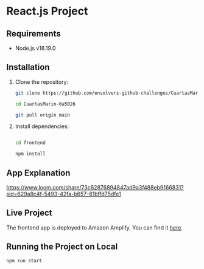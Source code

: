 # React.js Project

## Requirements

- Node.js v18.19.0

## Installation

1. Clone the repository:
   
   ```bash
   git clone https://github.com/ensolvers-github-challenges/CuartasMarin-0a5026.git
   
   cd CuartasMarin-0a5026
   
   git pull origin main

2. Install dependencies:

   ```bash

   cd frontend
   
   npm install

## App Explanation

https://www.loom.com/share/73c62876894847ad9a3f488eb9166831?sid=629a8c4f-5493-42fa-b657-81bffd75dfe1

## Live Project

The frontend app is deployed to Amazon Amplify. You can find it [here](https://main.d3cvottvjvgsjr.amplifyapp.com/).

## Running the Project on Local

   ```bash
   npm run start
